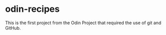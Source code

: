 # odin-recipes
This is the first project from the Odin Project that required the use of git and GitHub.